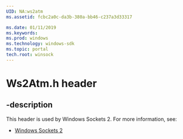 ```yaml
---
UID: NA:ws2atm
ms.assetid: fcbc2a0c-da3b-380a-bb46-c237a3d33317

ms.date: 01/11/2019
ms.keywords: 
ms.prod: windows
ms.technology: windows-sdk
ms.topic: portal
tech.root: winsock
---
```


# Ws2Atm.h header


## -description


This header is used by Windows Sockets 2. For more information, see:

- [Windows Sockets 2](../_winsock/index.md)

